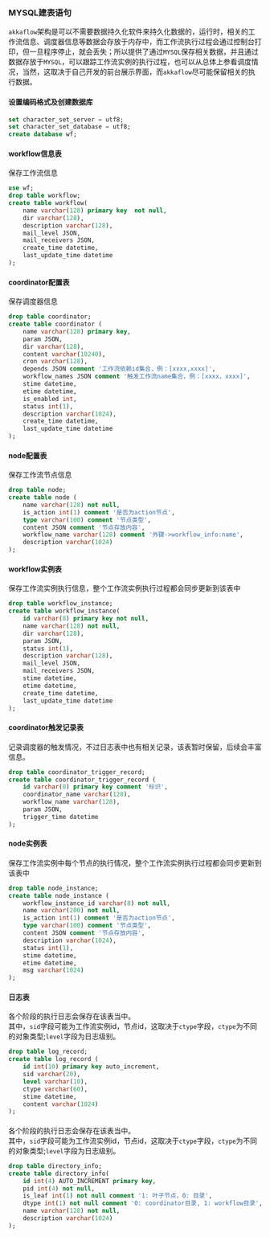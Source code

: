 
### MYSQL建表语句
`akkaflow`架构是可以不需要数据持久化软件来持久化数据的，运行时，相关的工作流信息、调度器信息等数据会存放于内存中，而工作流执行过程会通过控制台打印，但一旦程序停止，就会丢失；所以提供了通过`MYSQL`保存相关数据，并且通过数据存放于`MYSQL`，可以跟踪工作流实例的执行过程，也可以从总体上参看调度情况，当然，这取决于自己开发的前台展示界面，而`akkaflow`尽可能保留相关的执行数据。</br>
#### 设置编码格式及创建数据库
```sql
set character_set_server = utf8;
set character_set_database = utf8;
create database wf;
```

#### workflow信息表
保存工作流信息</br>
```sql 
use wf;
drop table workflow;
create table workflow(
    name varchar(128) primary key  not null,
    dir varchar(128),
    description varchar(128),
    mail_level JSON,
    mail_receivers JSON,
    create_time datetime,
    last_update_time datetime
);
```

#### coordinator配置表
保存调度器信息</br>
```sql
drop table coordinator;
create table coordinator (
    name varchar(128) primary key,
    param JSON,
    dir varchar(128),
    content varchar(10240),
    cron varchar(128),
    depends JSON comment '工作流依赖id集合，例：[xxxx,xxxx]',
    workflow_names JSON comment '触发工作流name集合，例：[xxxx，xxxx]',
    stime datetime,
    etime datetime,
    is_enabled int,
    status int(1),
    description varchar(1024),
    create_time datetime,
    last_update_time datetime
);
```

#### node配置表
保存工作流节点信息</br>
```sql
drop table node;
create table node (
    name varchar(128) not null,
    is_action int(1) comment '是否为action节点',
    type varchar(100) comment '节点类型',
    content JSON comment '节点存放内容',
    workflow_name varchar(128) comment '外键->workflow_info:name',
    description varchar(1024)
);	
```

#### workflow实例表
保存工作流实例执行信息，整个工作流实例执行过程都会同步更新到该表中</br>
```sql
drop table workflow_instance;
create table workflow_instance(
    id varchar(8) primary key not null,
    name varchar(128) not null,
    dir varchar(128),
    param JSON,
    status int(1),
    description varchar(128),
    mail_level JSON,
    mail_receivers JSON,
    stime datetime,
    etime datetime,
    create_time datetime,
    last_update_time datetime
);
```

#### coordinator触发记录表
记录调度器的触发情况，不过日志表中也有相关记录，该表暂时保留，后续会丰富信息。</br>
```sql
drop table coordinator_trigger_record;
create table coordinator_trigger_record (
    id varchar(8) primary key comment '标识',
    coordinator_name varchar(128),
    workflow_name varchar(128),
    param JSON,
    trigger_time datetime
);
```

#### node实例表
保存工作流实例中每个节点的执行情况，整个工作流实例执行过程都会同步更新到该表中</br>
```sql
drop table node_instance;
create table node_instance (
    workflow_instance_id varchar(8) not null,
    name varchar(200) not null,
    is_action int(1) comment '是否为action节点',
    type varchar(100) comment '节点类型',
    content JSON comment '节点存放内容',
    description varchar(1024),
    status int(1),
    stime datetime,
    etime datetime,
    msg varchar(1024)
);
```

#### 日志表
各个阶段的执行日志会保存在该表当中。</br>
其中，`sid`字段可能为工作流实例id，节点id，这取决于`ctype`字段，`ctype`为不同的对象类型;`level`字段为日志级别。</br>
```sql
drop table log_record;
create table log_record (
    id int(10) primary key auto_increment,
    sid varchar(20),
    level varchar(10),
    ctype varchar(60),
    stime datetime,
    content varchar(1024)
);
```

####
各个阶段的执行日志会保存在该表当中。</br>
其中，`sid`字段可能为工作流实例id，节点id，这取决于`ctype`字段，`ctype`为不同的对象类型;`level`字段为日志级别。</br>
```sql
drop table directory_info;
create table directory_info(
    id int(4) AUTO_INCREMENT primary key,
    pid int(4) not null,
    is_leaf int(1) not null comment '1: 叶子节点，0: 目录',
    dtype int(1) not null comment '0: coordinator目录, 1: workflow目录',
    name varchar(128) not null,
    description varchar(1024)
);
```


